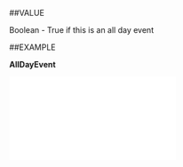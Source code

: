 
##VALUE

Boolean - True if this is an all day event


##EXAMPLE

**AllDayEvent**



![](..\..\Examples\vbs\SOAppointment.Example.vbs.txt)

